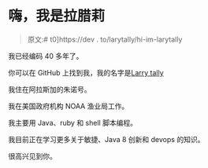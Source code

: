# 嗨，我是拉腊莉

> 原文:# t0]https://dev . to/larytally/hi-im-larytally

我已经编码 40 多年了。

你可以在 GitHub 上找到我，我的名字是[Larry tally](https://github.com/larrytalley)

我住在阿拉斯加的朱诺号。

我在美国政府机构 NOAA 渔业局工作。

我主要用 Java、ruby 和 shell 脚本编程。

我目前正在学习更多关于敏捷、Java 8 创新和 devops 的知识。

很高兴见到你。